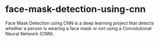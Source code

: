# face-mask-detection-using-cnn
Face Mask Detection using CNN is a deep learning project that detects whether a person is wearing a face mask or not using a Convolutional Neural Network (CNN).
